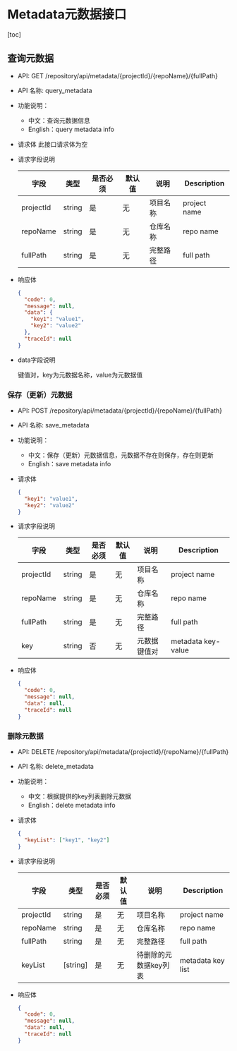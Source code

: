 # Metadata元数据接口

[toc]

## 查询元数据

- API: GET /repository/api/metadata/{projectId}/{repoName}/{fullPath}
- API 名称: query_metadata
- 功能说明：
  - 中文：查询元数据信息
  - English：query metadata info
- 请求体
  此接口请求体为空

- 请求字段说明

  |字段|类型|是否必须|默认值|说明|Description|
  |---|---|---|---|---|---|
  |projectId|string|是|无|项目名称|project name|
  |repoName|string|是|无|仓库名称|repo name|
  |fullPath|string|是|无|完整路径|full path|

- 响应体

  ``` json
  {
    "code": 0,
    "message": null,
    "data": {
      "key1": "value1",
      "key2": "value2"
    },
    "traceId": null
  }
  ```

- data字段说明

  键值对，key为元数据名称，value为元数据值

### 保存（更新）元数据

- API: POST /repository/api/metadata/{projectId}/{repoName}/{fullPath}
- API 名称: save_metadata
- 功能说明：
  - 中文：保存（更新）元数据信息，元数据不存在则保存，存在则更新
  - English：save metadata info
- 请求体

  ```json
  {
    "key1": "value1",
    "key2": "value2"
  }
  ```

- 请求字段说明

  |字段|类型|是否必须|默认值|说明|Description|
  |---|---|---|---|---|---|
  |projectId|string|是|无|项目名称|project name|
  |repoName|string|是|无|仓库名称|repo name|
  |fullPath|string|是|无|完整路径|full path|
  |key|string|否|无|元数据键值对|metadata key-value|

- 响应体

  ``` json
  {
    "code": 0,
    "message": null,
    "data": null,
    "traceId": null
  }
  ```

### 删除元数据

- API: DELETE /repository/api/metadata/{projectId}/{repoName}/{fullPath}
- API 名称: delete_metadata
- 功能说明：
  - 中文：根据提供的key列表删除元数据
  - English：delete metadata info
- 请求体

  ```json
  {
    "keyList": ["key1", "key2"]
  }
  ```

- 请求字段说明

  |字段|类型|是否必须|默认值|说明|Description|
  |---|---|---|---|---|---|
  |projectId|string|是|无|项目名称|project name|
  |repoName|string|是|无|仓库名称|repo name|
  |fullPath|string|是|无|完整路径|full path|
  |keyList|[string]|是|无|待删除的元数据key列表|metadata key list|

- 响应体

  ``` json
  {
    "code": 0,
    "message": null,
    "data": null,
    "traceId": null
  }
  ```
